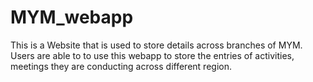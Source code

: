 # MYM_webapp
This is a Website that is used to store details across branches of MYM. Users are able to to use this webapp to store the entries of activities, meetings they are conducting across different region.
